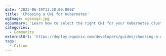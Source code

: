 ```yaml
---
date: '2023-06-19T11:28:00.000Z'
title: 'Choosing a CNI for Kubernetes'
ogImage: ogimage.jpg
ogSummary: 'Learn how to select the right CNI for your Kubernetes cluster. This article also highlights how Cilium in its short time has become the gold standard for Kubernetes networking'
categories:
  - Community
externalUrl: 'https://deploy.equinix.com/developers/guides/choosing-a-cni-for-kubernetes'
tags:
  - Cilium
---
```

